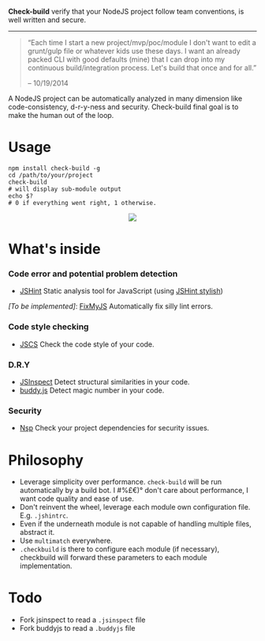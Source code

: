 **Check-build** verify that your NodeJS project follow team conventions, is well written and secure.

-----------------------

> “Each time I start a new project/mvp/poc/module I don't want to edit a grunt/gulp file or whatever kids use these days.
> I want an already packed CLI with good defaults (mine) that I can drop into my continuous build/integration process.
> Let's build that once and for all.”
> 
> – 10/19/2014

A NodeJS project can be automatically analyzed in many dimension like code-consistency, d-r-y-ness and security. Check-build final goal is to make the human out of the loop.

# Usage

```shell
npm install check-build -g
cd /path/to/your/project
check-build
# will display sub-module output
echo $?
# 0 if everything went right, 1 otherwise.
```

<p align="center">
<img src="http://media.giphy.com/media/L9pjsBKjNKrXa/giphy.gif"/>
</p>

# What's inside 

### Code error and potential problem detection

- [JSHint](https://github.com/jshint/jshint) Static analysis tool for JavaScript (using [JSHint stylish](https://github.com/sindresorhus/jshint-stylish))

*[To be implemented]*: [FixMyJS](https://github.com/jshint/fixmyjs) Automatically fix silly lint errors.

### Code style checking

- [JSCS](https://github.com/jscs-dev/node-jscs) Check the code style of your code.

### D.R.Y

- [JSInspect](https://www.npmjs.org/package/jsinspect) Detect structural similarities in your code.
- [buddy.js](https://github.com/danielstjules/buddy.js) Detect magic number in your code.

### Security

- [Nsp](https://github.com/nodesecurity/nsp) Check your project dependencies for security issues.


# Philosophy

- Leverage simplicity over performance. `check-build` will be run automatically by a build bot. I #%£€)° don't care about performance, I want code quality and ease of use.
- Don't reinvent the wheel, leverage each module own configuration file. E.g. `.jshintrc`.
- Even if the underneath module is not capable of handling multiple files, abstract it.
- Use `multimatch` everywhere.
- `.checkbuild` is there to configure each module (if necessary), checkbuild will forward these parameters to each module implementation.

# Todo

- Fork jsinspect to read a `.jsinspect` file
- Fork buddyjs to read a `.buddyjs` file
